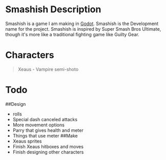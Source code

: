 # Smashish Description

Smashish is a game I am making in [Godot](https://godotengine.org/). Smashish is the Development name for the project.
Smashish is inspired by Super Smash Bros Ultimate, though it's more like a traditional fighting game like Guilty Gear.

# Characters
> Xeaus - Vampire semi-shoto

# Todo
##Design
* rolls
* Special dash canceled attacks
* More movement options
* Parry that gives health and meter
* Things that use meter
##Make
* Xeaus sprites
* Finish Xeaus hitboxes and moves
* Finish designing other characters
